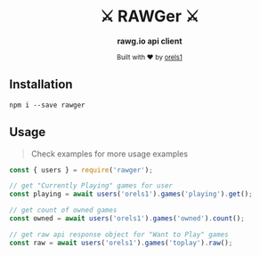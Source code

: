 <h1 align="center">⚔ RAWGer ⚔</h1>
<p align="center">
  <strong>rawg.io api client</strong>
</p>

<p align="center">
  <sub>Built with ❤︎ by
  <a href="https://twitter.com/orels1_">orels1</a>
  </sub>
</p>

## Installation

```
npm i --save rawger
```

## Usage

> Check examples for more usage examples

```js
const { users } = require('rawger');

// get "Currently Playing" games for user
const playing = await users('orels1').games('playing').get();

// get count of owned games
const owned = await users('orels1').games('owned').count();

// get raw api response object for "Want to Play" games
const raw = await users('orels1').games('toplay').raw();
```